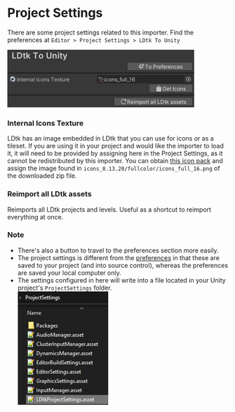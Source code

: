 # Project Settings

There are some project settings related to this importer. 
Find the preferences at `Editor > Project Settings > LDtk To Unity`  

![ProjectSettings](../../images/img_Unity_ProjectSettings.png)

### Internal Icons Texture
LDtk has an image embedded in LDtk that you can use for icons or as a tileset.
If you are using it in your project and would like the importer to load it, it will need to be provided by assigning here in the Project Settings, as it cannot be redistributed by this importer.
You can obtain [this icon pack](https://finalbossblues.itch.io/icons) and assign the image found in `icons_8.13.20/fullcolor/icons_full_16.png` of the downloaded zip file.

### Reimport all LDtk assets
Reimports all LDtk projects and levels. Useful as a shortcut to reimport everything at once.

### Note
- There's also a button to travel to the preferences section more easily.
- The project settings is different from the [preferences](topic_Preferences.md) in that these are saved to your project (and into source control), whereas the preferences are saved your local computer only.
- The settings configured in here will write into a file located in your Unity project's `ProjectSettings` folder.  
![ProjectSettingsPath](../../images/img_Unity_ProjectSettingsPath.png)